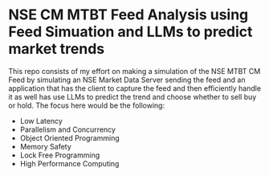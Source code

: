 # NSE CM MTBT Feed Analysis using Feed Simuation and LLMs to predict market trends 
This repo consists of my effort on making a simulation of the NSE MTBT CM Feed by simulating an NSE Market Data Server sending the feed and an application that has the client to capture the feed and then efficiently handle it as well has use LLMs to predict the trend and choose whether to sell buy or hold.
The focus here would be the following:
- Low Latency
- Parallelism and Concurrency
- Object Oriented Programming
- Memory Safety
- Lock Free Programming
- High Performance Computing
